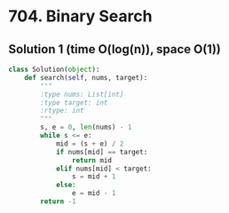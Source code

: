 # 704. Binary Search

## Solution 1 (time O(log(n)), space O(1))

```python
class Solution(object):
    def search(self, nums, target):
        """
        :type nums: List[int]
        :type target: int
        :rtype: int
        """
        s, e = 0, len(nums) - 1
        while s <= e:
            mid = (s + e) / 2
            if nums[mid] == target:
                return mid
            elif nums[mid] < target:
                s = mid + 1
            else:
                e = mid - 1
        return -1
```
